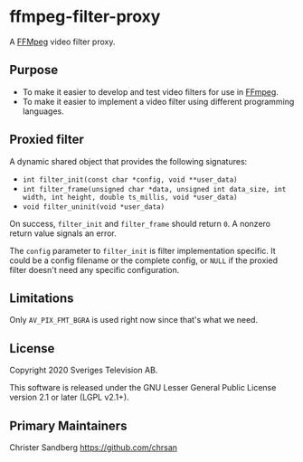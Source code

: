 # ffmpeg-filter-proxy

A [FFMpeg][1] video filter proxy.

## Purpose

- To make it easier to develop and test video filters for use in [FFmpeg][1].
- To make it easier to implement a video filter using different programming
  languages.

## Proxied filter

A dynamic shared object that provides the following signatures:

- `int filter_init(const char *config, void **user_data)`
- `int filter_frame(unsigned char *data, unsigned int data_size, int width, int height, double ts_millis, void *user_data)`
- `void filter_uninit(void *user_data)`

On success, `filter_init` and `filter_frame` should return `0`.
A nonzero return value signals an error.

The `config` parameter to `filter_init` is filter implementation specific.
It could be a config filename or the complete config, or `NULL` if the proxied
filter doesn't need any specific configuration.

## Limitations

Only `AV_PIX_FMT_BGRA` is used right now since that's what we need.

## License

Copyright 2020 Sveriges Television AB.

This software is released under the GNU Lesser General Public License
version 2.1 or later (LGPL v2.1+).

## Primary Maintainers

Christer Sandberg <https://github.com/chrsan>

[1]: https://www.ffmpeg.org
